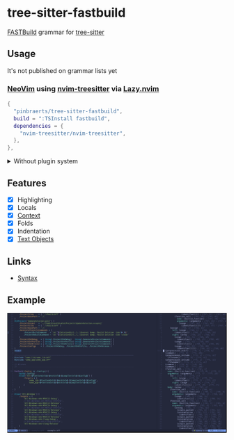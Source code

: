 # tree-sitter-fastbuild

[FASTBuild](https://github.com/fastbuild/fastbuild) grammar for [tree-sitter](https://github.com/tree-sitter/tree-sitter)

## Usage

It's not published on grammar lists yet

### [NeoVim](https://github.com/neovim/neovim/) using [nvim-treesitter](https://github.com/nvim-treesitter/nvim-treesitter) via [Lazy.nvim](https://github.com/folke/lazy.nvim)

```lua
{
  "pinbraerts/tree-sitter-fastbuild",
  build = ":TSInstall fastbuild",
  dependencies = {
    "nvim-treesitter/nvim-treesitter",
  },
},
```

<details>

<summary>Without plugin system</summary>

```lua
local parsers = require 'nvim-treesitter.parsers'.get_parser_configs()
vim.filetype.add {
  extension = {
    bff = 'fastbuild',
  },
}
parsers.fastbuild = {
  install_info = {
    url = 'https://github.com/pinbraerts/tree-sitter-fastbuild.git',
    branch = 'main',
    files = {
      'src/parser.c',
      'src/scanner.c',
    },
    generate_requires_npm = false,
    requires_generate_from_grammar = false,
  },
  filetype = 'fastbuild',
}
```

And then

```
:TSInstall fastbuild
```

You need to copy queries to some nvim runtime path directory

#### shell

```bash
ln -s /path/to/cloned/tree-sitter-fastbuild/queries ~/.config/nvim/after/queries/fastbuild
```

#### powershell

```powershell
New-Item -Type SymbolicLink -Value path\to\cloned\tree-sitter-fastbuild\queries -Path $env:LOCALAPPDATA\nvim\after\queries\fastbuild
```

</details>

## Features

- [x] Highlighting
- [x] Locals
- [x] [Context](https://github.com/nvim-treesitter/nvim-treesitter-context)
- [x] Folds
- [x] Indentation
- [x] [Text Objects](https://github.com/nvim-treesitter/nvim-treesitter-textobjects)

## Links

- [Syntax](https://fastbuild.org/docs/syntaxguide.html)

## Example

![examples/example.bff](pictures/example.png)
